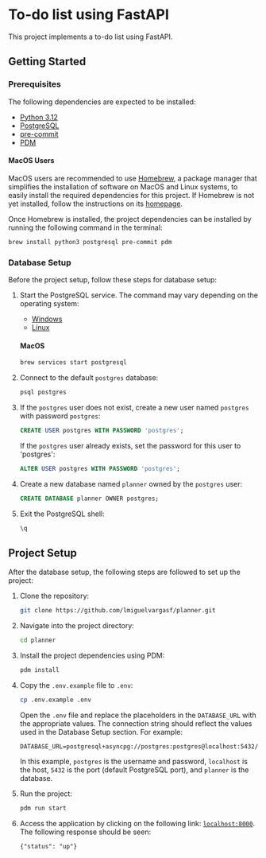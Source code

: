 # To-do list using FastAPI

This project implements a to-do list using FastAPI.

## Getting Started

### Prerequisites

The following dependencies are expected to be installed:

- [Python 3.12][python]
- [PostgreSQL][postgresql]
- [pre-commit][]
- [PDM][pdm]

#### MacOS Users

MacOS users are recommended to use [Homebrew][homebrew], a package manager that simplifies the installation of software on MacOS and Linux systems, to easily install the required dependencies for this project. If Homebrew is not yet installed, follow the instructions on its [homepage][homebrew].

Once Homebrew is installed, the project dependencies can be installed by running the following command in the terminal:

```bash
brew install python3 postgresql pre-commit pdm
```

### Database Setup

Before the project setup, follow these steps for database setup:

1. Start the PostgreSQL service. The command may vary depending on the operating system:
    - [Windows][postgres-windows]
    - [Linux][postgres-linux]

    #### MacOS

    ```bash
    brew services start postgresql
    ```

2. Connect to the default `postgres` database:
    ```bash
    psql postgres
    ```

3. If the `postgres` user does not exist, create a new user named `postgres` with password `postgres`:
    ```sql
    CREATE USER postgres WITH PASSWORD 'postgres';
    ```
   If the `postgres` user already exists, set the password for this user to 'postgres':
    ```sql
    ALTER USER postgres WITH PASSWORD 'postgres';
    ```

4. Create a new database named `planner` owned by the `postgres` user:
    ```sql
    CREATE DATABASE planner OWNER postgres;
    ```

5. Exit the PostgreSQL shell:
    ```bash
    \q
    ```

## Project Setup

After the database setup, the following steps are followed to set up the project:

1. Clone the repository:
    ```bash
    git clone https://github.com/lmiguelvargasf/planner.git
    ```

2. Navigate into the project directory:
    ```bash
    cd planner
    ```

3. Install the project dependencies using PDM:
    ```bash
    pdm install
    ```

4. Copy the `.env.example` file to `.env`:
    ```bash
    cp .env.example .env
    ```
   Open the `.env` file and replace the placeholders in the `DATABASE_URL` with the appropriate values. The connection string should reflect the values used in the Database Setup section. For example:
    ```
    DATABASE_URL=postgresql+asyncpg://postgres:postgres@localhost:5432/planner
    ```
    In this example, `postgres` is the username and password, `localhost` is the host, `5432` is the port (default PostgreSQL port), and `planner` is the database.

5. Run the project:
    ```bash
    pdm run start
    ```

6. Access the application by clicking on the following link: [`localhost:8000`](http://localhost:8000). The following response should be seen:
    ```
    {"status": "up"}
    ```

[homebrew]: https://brew.sh/
[pdm]: https://pdm-project.org/latest/
[postgres-linux]: https://askubuntu.com/questions/1206416/how-to-start-postgresql
[postgres-windows]: https://stackoverflow.com/questions/36629963/how-can-i-start-postgresql-on-windows
[postgresql]: https://www.postgresql.org/
[pre-commit]: https://pre-commit.com/
[python]: https://www.python.org/
